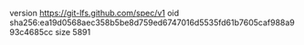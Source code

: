 version https://git-lfs.github.com/spec/v1
oid sha256:ea19d0568aec358b5be8d759ed6747016d5535fd61b7605caf988a993c4685cc
size 5891
